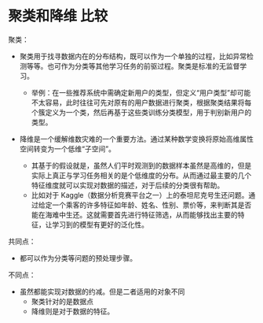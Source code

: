 
# 聚类和降维 比较

聚类：

- 聚类用于找寻数据内在的分布结构，既可以作为一个单独的过程，比如异常检测等等。也可作为分类等其他学习任务的前驱过程。聚类是标准的无监督学习。
  - 举例：在一些推荐系统中需确定新用户的类型，但定义“用户类型”却可能不太容易，此时往往可先对原有的用户数据进行聚类，根据聚类结果将每个簇定义为一个类，然后再基于这些类训练分类模型，用于判别新用户的类型。

- 降维是一个缓解维数灾难的一个重要方法。通过某种数学变换将原始高维属性空间转变为一个低维“子空间”。
  - 其基于的假设就是，虽然人们平时观测到的数据样本虽然是高维的，但是实际上真正与学习任务相关的是个低维度的分布。从而通过最主要的几个特征维度就可以实现对数据的描述，对于后续的分类很有帮助。
  - 比如对于 Kaggle（数据分析竞赛平台之一）上的泰坦尼克号生还问题。通过给定一个乘客的许多特征如年龄、姓名、性别、票价等，来判断其是否能在海难中生还。这就需要首先进行特征筛选，从而能够找出主要的特征，让学习到的模型有更好的泛化性。

共同点：


- 都可以作为分类等问题的预处理步骤。

不同点：

  - 虽然都能实现对数据的约减。但是二者适用的对象不同
    - 聚类针对的是数据点
    - 降维则是对于数据的特征。



